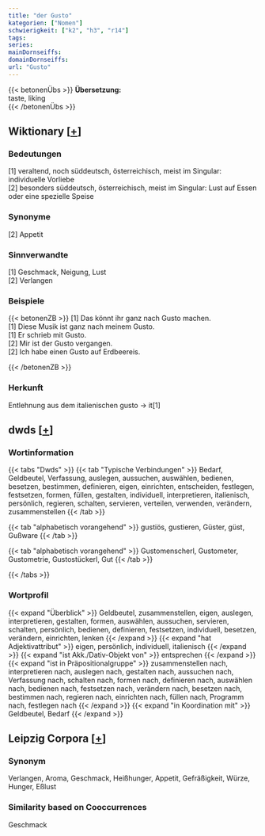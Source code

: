 ```yaml
---
title: "der Gusto"
kategorien: ["Nomen"]
schwierigkeit: ["k2", "h3", "r14"]
tags:
series:
mainDornseiffs:
domainDornseiffs:
url: "Gusto"
---
```


{{< betonenÜbs >}}
**Übersetzung:**  
taste, liking  
{{< /betonenÜbs >}}

## Wiktionary [[+](https://de.wiktionary.org/wiki/Gusto)]

### Bedeutungen
[1] veraltend, noch süddeutsch, österreichisch, meist im Singular: individuelle Vorliebe  
[2] besonders süddeutsch, österreichisch, meist im Singular: Lust auf Essen oder eine spezielle Speise  

### Synonyme
[2] Appetit  

### Sinnverwandte
[1] Geschmack, Neigung, Lust  
[2] Verlangen  

### Beispiele
{{< betonenZB >}}
[1] Das könnt ihr ganz nach Gusto machen.  
[1] Diese Musik ist ganz nach meinem Gusto.  
[1] Er schrieb mit Gusto.  
[2] Mir ist der Gusto vergangen.  
[2] Ich habe einen Gusto auf Erdbeereis.  

{{< /betonenZB >}}
### Herkunft
Entlehnung aus dem italienischen gusto → it[1]  



## dwds [[+](https://www.dwds.de/wb/Gusto)]

### Wortinformation
{{< tabs "Dwds" >}}
{{< tab "Typische Verbindungen" >}}
Bedarf, Geldbeutel, Verfassung, auslegen, aussuchen, auswählen, bedienen, besetzen, bestimmen, definieren, eigen, einrichten, entscheiden, festlegen, festsetzen, formen, füllen, gestalten, individuell, interpretieren, italienisch, persönlich, regieren, schalten, servieren, verteilen, verwenden, verändern, zusammenstellen
{{< /tab >}}

{{< tab "alphabetisch vorangehend" >}}
gustiös, gustieren, Güster, güst, Gußware
{{< /tab >}}

{{< tab "alphabetisch vorangehend" >}}
Gustomenscherl, Gustometer, Gustometrie, Gustostückerl, Gut
{{< /tab >}}

{{< /tabs >}}

### Wortprofil
{{< expand "Überblick" >}} Geldbeutel, zusammenstellen, eigen, auslegen, interpretieren, gestalten, formen, auswählen, aussuchen, servieren, schalten, persönlich, bedienen, definieren, festsetzen, individuell, besetzen, verändern, einrichten, lenken {{< /expand >}}
{{< expand "hat Adjektivattribut" >}} eigen, persönlich, individuell, italienisch {{< /expand >}}
{{< expand "ist Akk./Dativ-Objekt von" >}} entsprechen {{< /expand >}}
{{< expand "ist in Präpositionalgruppe" >}} zusammenstellen nach, interpretieren nach, auslegen nach, gestalten nach, aussuchen nach, Verfassung nach, schalten nach, formen nach, definieren nach, auswählen nach, bedienen nach, festsetzen nach, verändern nach, besetzen nach, bestimmen nach, regieren nach, einrichten nach, füllen nach, Programm nach, festlegen nach {{< /expand >}}
{{< expand "in Koordination mit" >}} Geldbeutel, Bedarf {{< /expand >}}

## Leipzig Corpora [[+](https://corpora.uni-leipzig.de/en/res?word=Gusto&corpusId=deu_newscrawl-public_2018)]


### Synonym
Verlangen, Aroma, Geschmack, Heißhunger, Appetit, Gefräßigkeit, Würze, Hunger, Eßlust


### Similarity based on Cooccurrences
Geschmack

